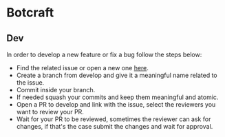 # Botcraft

## **Dev**

In order to develop a new feature or fix a bug follow the steps below:

- Find the related issue or open a new one [here](https://github.com/Botcrafting/botcraft/issues).
- Create a branch from develop and give it a meaningful name related to the issue.
- Commit inside your branch.
- If needed squash your commits and keep them meaningful and atomic.
- Open a PR to develop and link with the issue, select the reviewers you want to review your PR.
- Wait for your PR to be reviewed, sometimes the reviewer can ask for changes, if that's the case submit the changes and wait for approval.


